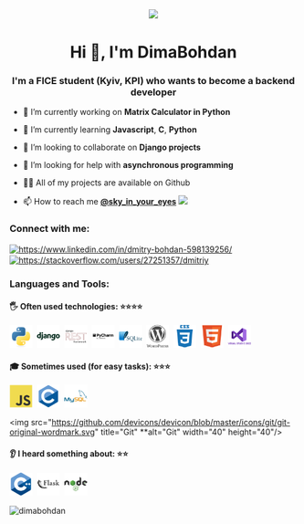 <div id="header" align="center">
  <img src="https://i.giphy.com/media/v1.Y2lkPTc5MGI3NjExcTV0cnY0OXF3czRxODRueW41ZDJoa2xrOGU5aDVwZ2Zhand6Y3A5ZCZlcD12MV9pbnRlcm5hbF9naWZfYnlfaWQmY3Q9Zw/QDjpIL6oNCVZ4qzGs7/giphy.gif" width="100"/>
</div>

<h1 align="center">Hi 👋, I'm DimaBohdan</h1>
<h3 align="center">I'm a FICE student (Kyiv, KPI) who wants to become a backend developer</h3>

- 🔭 I’m currently working on **Matrix Calculator in Python**

- 🌱 I’m currently learning **Javascript**, **C**, **Python**

- 👯 I’m looking to collaborate on **Django projects**

- 🤝 I’m looking for help with **asynchronous programming**

- 👨‍💻 All of my projects are available on Github

- 📫 How to reach me **[@sky_in_your_eyes](https://t.me/sky_in_your_eyes)** <img width="30px" src="https://ouch-cdn2.icons8.com/KDWSUwPNbeZaxOYggiW8VmQJqy7p2cIN_g0lq-Ywo34/rs:fit:456:456/czM6Ly9pY29uczgu/b3VjaC1wcm9kLmFz/c2V0cy9wbmcvOTg1/L2I5MDg2ZjUyLTRi/NWMtNDYyZC1iMTli/LTk5Y2Q0NGZiYjI4/Yi5wbmc.png">

<h3 align="left">Connect with me:</h3>
<p align="left">
<a href="https://linkedin.com/in/https://www.linkedin.com/in/dmitry-bohdan-598139256/" target="blank"><img align="center" src="https://raw.githubusercontent.com/rahuldkjain/github-profile-readme-generator/master/src/images/icons/Social/linked-in-alt.svg" alt="https://www.linkedin.com/in/dmitry-bohdan-598139256/" height="30" width="40" /></a>
<a href="https://stackoverflow.com/users/https://stackoverflow.com/users/27251357/dmitriy" target="blank"><img align="center" src="https://raw.githubusercontent.com/rahuldkjain/github-profile-readme-generator/master/src/images/icons/Social/stack-overflow.svg" alt="https://stackoverflow.com/users/27251357/dmitriy" height="30" width="40" /></a>
</p>

<h3 align="left">Languages and Tools:</h3>
<h4 align="left">🖐️ Often used technologies: ⭐⭐⭐⭐</h4>
<div>
  <img src="https://github.com/devicons/devicon/blob/master/icons/python/python-original.svg" title="Python" alt="Python" width="40" height="40"/>&nbsp;
  <img src="https://github.com/devicons/devicon/blob/master/icons/django/django-plain-wordmark.svg" title="Django" alt="Django" width="40" height="40"/>&nbsp;
  <img src="https://github.com/devicons/devicon/blob/master/icons/djangorest/djangorest-original-wordmark.svg" title="Django REST" alt="Django REST" width="40" height="40"/>&nbsp;
  <img src="https://github.com/devicons/devicon/blob/master/icons/pycharm/pycharm-original-wordmark.svg" title="PyCharm" alt="PyCharm" width="40" height="40"/>&nbsp;
  <img src="https://github.com/devicons/devicon/blob/master/icons/sqlite/sqlite-original-wordmark.svg" title="SQLite" alt="SQLite" width="40" height="40"/>&nbsp;
  <img src="https://github.com/devicons/devicon/blob/master/icons/wordpress/wordpress-plain-wordmark.svg" title="WordPress" alt="WordPress " width="40" height="40"/>&nbsp;
  <img src="https://github.com/devicons/devicon/blob/master/icons/css3/css3-plain-wordmark.svg"  title="CSS3" alt="CSS" width="40" height="40"/>&nbsp;
  <img src="https://github.com/devicons/devicon/blob/master/icons/html5/html5-original.svg" title="HTML5" alt="HTML" width="40" height="40"/>&nbsp;
  <img src="https://github.com/devicons/devicon/blob/master/icons/visualstudio/visualstudio-original-wordmark.svg" title="VS" alt="VS" width="40" height="40"/>&nbsp;
</div>
<h4 align="left">🎓 Sometimes used (for easy tasks): ⭐⭐⭐</h4>
<div>
  <img src="https://github.com/devicons/devicon/blob/master/icons/javascript/javascript-original.svg" title="JavaScript" alt="JavaScript" width="40" height="40"/>&nbsp;
  <img src="https://github.com/devicons/devicon/blob/master/icons/c/c-original.svg" title="C"  alt="C" width="40" height="40"/>&nbsp;
  <img src="https://github.com/devicons/devicon/blob/master/icons/mysql/mysql-original-wordmark.svg" title="MySQL"  alt="MySQL" width="40" height="40"/>&nbsp;

  <img src="https://github.com/devicons/devicon/blob/master/icons/git/git-original-wordmark.svg" title="Git" **alt="Git" width="40" height="40"/>
</div>
<h4 align="left">👂 I heard something about: ⭐⭐</h4>
<div>
    <img src="https://github.com/devicons/devicon/blob/master/icons/cplusplus/cplusplus-original.svg" title="C++" alt="C++" width="40" height="40"/>&nbsp;
    <img src="https://github.com/devicons/devicon/blob/master/icons/flask/flask-original-wordmark.svg" title="Flask" alt="Flask" width="40" height="40"/>&nbsp;
    <img src="https://github.com/devicons/devicon/blob/master/icons/nodejs/nodejs-original-wordmark.svg" title="NodeJS" alt="NodeJS" width="40" height="40"/>&nbsp;
</div>
<p><img align="center" src="https://github-readme-stats.vercel.app/api/top-langs?username=dimabohdan&show_icons=true&theme=tokyonight&locale=en&layout=compact" alt="dimabohdan" /></p>

<!---
DimaBohdan/DimaBohdan is a ✨ special ✨ repository because its `README.md` (this file) appears on your GitHub profile.
You can click the Preview link to take a look at your changes.
--->
